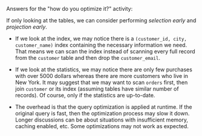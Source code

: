 Answers for the "how do you optimize it?" activity:

If only looking at the tables, we can consider performing *selection early* and
*projection early*.

* If we look at the index, we may notice there is a `(customer_id, city,
customer_name)` index containing the necessary information we need. That means
we can scan the index instead of scanning every full record from the `customer`
table and then drop the `customer_email`.

* If we look at the statistics, we may notice there are only few purchases with
over 5000 dollars whereas there are more customers who live in New York. It may
suggest that we may want to scan `orders` first, then join `customer` or its
index (assuming tables have similar number of records). Of course, only if the
statistics are up-to-date.

* The overhead is that the query optimization is applied at runtime. If the
original query is fast, then the optimization process may slow it
down. Longer discussions can be about situations with insufficient memory,
caching enabled, etc. Some optimizations may not work as expected.
